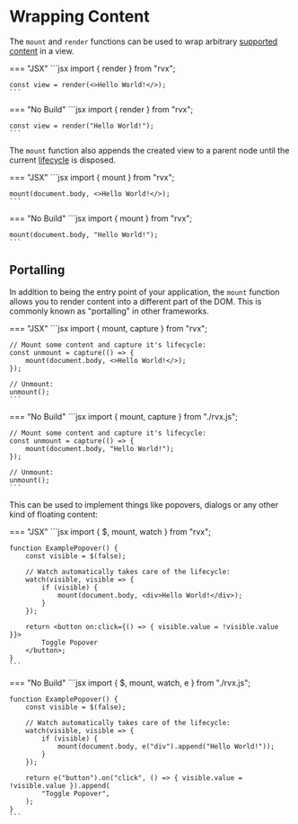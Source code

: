 # Wrapping Content
The `mount` and `render` functions can be used to wrap arbitrary [supported content](../elements.md#content) in a view.

=== "JSX"
	```jsx
	import { render } from "rvx";

	const view = render(<>Hello World!</>);
	```

=== "No Build"
	```jsx
	import { render } from "rvx";

	const view = render("Hello World!");
	```

The `mount` function also appends the created view to a parent node until the current [lifecycle](../lifecycle.md) is disposed.

=== "JSX"
	```jsx
	import { mount } from "rvx";

	mount(document.body, <>Hello World!</>);
	```

=== "No Build"
	```jsx
	import { mount } from "rvx";

	mount(document.body, "Hello World!");
	```

## Portalling
In addition to being the entry point of your application, the `mount` function allows you to render content into a different part of the DOM. This is commonly known as "portalling" in other frameworks.

=== "JSX"
	```jsx
	import { mount, capture } from "rvx";

	// Mount some content and capture it's lifecycle:
	const unmount = capture(() => {
		mount(document.body, <>Hello World!</>);
	});

	// Unmount:
	unmount();
	```

=== "No Build"
	```jsx
	import { mount, capture } from "./rvx.js";

	// Mount some content and capture it's lifecycle:
	const unmount = capture(() => {
		mount(document.body, "Hello World!");
	});

	// Unmount:
	unmount();
	```

This can be used to implement things like popovers, dialogs or any other kind of floating content:

=== "JSX"
	```jsx
	import { $, mount, watch } from "rvx";

	function ExamplePopover() {
		const visible = $(false);

		// Watch automatically takes care of the lifecycle:
		watch(visible, visible => {
			if (visible) {
				mount(document.body, <div>Hello World!</div>);
			}
		});

		return <button on:click={() => { visible.value = !visible.value }}>
			Toggle Popover
		</button>;
	}
	```

=== "No Build"
	```jsx
	import { $, mount, watch, e } from "./rvx.js";

	function ExamplePopover() {
		const visible = $(false);

		// Watch automatically takes care of the lifecycle:
		watch(visible, visible => {
			if (visible) {
				mount(document.body, e("div").append("Hello World!"));
			}
		});

		return e("button").on("click", () => { visible.value = !visible.value }).append(
			"Toggle Popover",
		);
	}
	```
